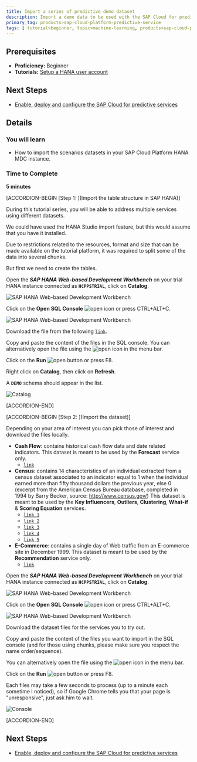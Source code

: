 ```yaml
---
title: Import a series of predictive demo dataset
description: Import a demo data to be used with the SAP Cloud for predictive services
primary_tag: products>sap-cloud-platform-predictive-service
tags: [ tutorial>beginner, topic>machine-learning, products>sap-cloud-platform-predictive-service, products>sap-hana, products>sap-cloud-platform ]
---
```


## Prerequisites
  - **Proficiency:** Beginner
  - **Tutorials:** [Setup a HANA user account](http://www.sap.com/developer/tutorials/hcpps-hana-create-user.html)

## Next Steps
- [Enable, deploy and configure the SAP Cloud for predictive services](http://www.sap.com/developer/tutorials/hcpps-ps-configure.html)

## Details
### You will learn
  - How to import the scenarios datasets in your SAP Cloud Platform HANA MDC instance.

### Time to Complete
  **5 minutes**

[ACCORDION-BEGIN [Step 1: ](Import the table structure in SAP HANA)]

During this tutorial series, you will be able to address multiple services using different datasets.

We could have used the HANA Studio import feature, but this would assume that you have it installed.  

Due to restrictions related to the resources, format and size that can be made available on the tutorial platform, it was required to split some of the data into several chunks.  

But first we need to create the tables.

Open the ***SAP HANA Web-based Development Workbench*** on your trial HANA instance connected as **`HCPPSTRIAL`**, click on **Catalog**.

![SAP HANA Web-based Development Workbench](01.png)

Click on the **Open SQL Console** ![open](0-opensqlconsole.png) icon or press CTRL+ALT+C.

![SAP HANA Web-based Development Workbench](02.png)

Download the file from the following [`link`](https://raw.githubusercontent.com/SAPDocuments/Tutorials/master/tutorials/hcpps-hana-dataset-import/demo.create.sql.txt).

Copy and paste the content of the files in the SQL console. You can alternatively open the file using the ![open](0-opensqlfile.png) icon in the menu bar.

Click on the **Run** ![open](0-run.png) button or press F8.

Right click on **Catalog**, then click on **Refresh**.

A **`DEMO`** schema should appear in the list.

![Catalog](03.png)

[ACCORDION-END]

[ACCORDION-BEGIN [Step 2: ](Import the dataset)]

Depending on your area of interest you can pick those of interest and download the files locally.

  - **Cash Flow**: contains historical cash flow data and date related indicators.
  This dataset is meant to be used by the **Forecast** service only.
    - [`link`](https://raw.githubusercontent.com/SAPDocuments/Tutorials/master/tutorials/hcpps-hana-dataset-import/demo.cashflow.sql.txt)
  - **Census**: contains 14 characteristics of an individual extracted from a census dataset associated to an indicator equal to 1 when the individual earned more than fifty thousand dollars the previous year, else 0 (excerpt from the American Census Bureau database, completed in 1994 by Barry Becker, source: http://www.census.gov/)
  This dataset is meant to be used by the **Key Influencers**, **Outliers**, **Clustering**, **What-if** & **Scoring Equation** services.
    - [`link 1`](https://raw.githubusercontent.com/SAPDocuments/Tutorials/master/tutorials/hcpps-hana-dataset-import/demo.census.sql.1.txt)
    - [`link 2`](https://raw.githubusercontent.com/SAPDocuments/Tutorials/master/tutorials/hcpps-hana-dataset-import/demo.census.sql.2.txt)
    - [`link 3`](https://raw.githubusercontent.com/SAPDocuments/Tutorials/master/tutorials/hcpps-hana-dataset-import/demo.census.sql.3.txt)
    - [`link 4`](https://raw.githubusercontent.com/SAPDocuments/Tutorials/master/tutorials/hcpps-hana-dataset-import/demo.census.sql.4.txt)
    - [`link 5`](https://raw.githubusercontent.com/SAPDocuments/Tutorials/master/tutorials/hcpps-hana-dataset-import/demo.census.sql.5.txt)
  - **E-Commerce**: contains a single day of Web traffic from an E-commerce site in December 1999.
  This dataset is meant to be used by the **Recommendation** service only.
    - [`link`](https://raw.githubusercontent.com/SAPDocuments/Tutorials/master/tutorials/hcpps-hana-dataset-import/demo.transaction.sql.txt).

Open the ***SAP HANA Web-based Development Workbench*** on your trial HANA instance connected as **`HCPPSTRIAL`**, click on **Catalog**.

![SAP HANA Web-based Development Workbench](01.png)

Click on the **Open SQL Console** ![open](0-opensqlconsole.png) icon or press CTRL+ALT+C.

![SAP HANA Web-based Development Workbench](02.png?)

Download the dataset files for the services you to try out.

Copy and paste the content of the files you want to import in the SQL console (and for those using chunks, please make sure you respect the name order/sequence).

You can alternatively open the file using the ![open](0-opensqlfile.png) icon in the menu bar.

Click on the **Run** ![open](0-run.png) button or press F8.

Each files may take a few seconds to process (up to a minute each sometime I noticed), so if Google Chrome tells you that your page is "unresponsive", just ask him to wait.

![Console](04.png)

[ACCORDION-END]

## Next Steps
- [Enable, deploy and configure the SAP Cloud for predictive services](http://www.sap.com/developer/tutorials/hcpps-ps-configure.html)
